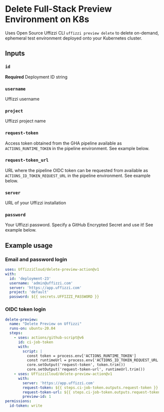 # Delete Full-Stack Preview Environment on K8s

Uses Open Source Uffizzi CLI `uffizzi preview delete` to delete on-demand, ephemeral test environment deployed onto your Kubernetes cluster.

## Inputs

### `id`

**Required** Deployment ID string

### `username`

Uffizzi username

### `project`

Uffizzi project name

### `request-token`

Access token obtained from the GHA pipeline available as `ACTIONS_RUNTIME_TOKEN` in the pipeline environment. See example below.

### `request-token_url`

URL where the pipeline OIDC token can be requested from available as `ACTIONS_ID_TOKEN_REQUEST_URL` in the pipeline environment. See example below.

### `server`

URL of your Uffizzi installation

### `password`

Your Uffizzi password. Specify a GitHub Encrypted Secret and use it! See example below.

## Example usage
### Email and password login

```yaml
uses: UffizziCloud/delete-preview-action@v1
with:
  id: 'deployment-23'
  username: 'admin@uffizzi.com'
  server: 'https://app.uffizzi.com'
  project: 'default'
  password: ${{ secrets.UFFIZZI_PASSWORD }}
```

### OIDC token login

```yaml
delete-preview:
  name: "Delete Preview on Uffizzi"
  runs-on: ubuntu-20.04
  steps:
    - uses: actions/github-script@v6
      id: ci-job-token
      with:
        script: |
          const token = process.env['ACTIONS_RUNTIME_TOKEN']
          const runtimeUrl = process.env['ACTIONS_ID_TOKEN_REQUEST_URL']
          core.setOutput('request-token', token.trim())
          core.setOutput('request-token-url', runtimeUrl.trim())
    - uses: UffizziCloud/delete-preview-action@v1
      with:
        server: 'https://app.uffizzi.com'
        request-token: ${{ steps.ci-job-token.outputs.request-token }}
        request-token-url: ${{ steps.ci-job-token.outputs.request-token-url }}
        preview-id: 1
permissions:
  id-token: write
```
